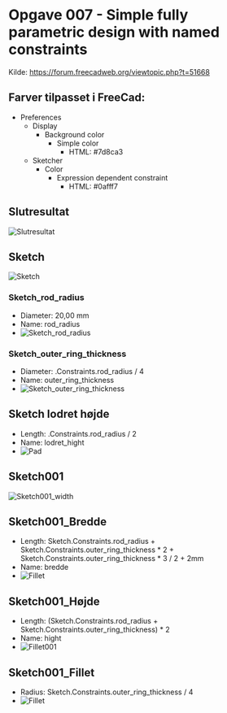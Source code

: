 # Opgave 007 - Simple fully parametric design with named constraints

Kilde: https://forum.freecadweb.org/viewtopic.php?t=51668

## Farver tilpasset i FreeCad:

* Preferences
  * Display
    * Background color
      * Simple color
        * HTML: #7d8ca3
  * Sketcher
    * Color
      * Expression dependent constraint
        * HTML: #0afff7

## Slutresultat

![Slutresultat](./Images/Slutresultat_2022-12-08%2019-19-12.png)

## Sketch

![Sketch](./Images/Sketch_2022-12-08_19-27-14.png)  

### Sketch_rod_radius 

* Diameter: 20,00 mm
* Name: rod_radius  
* ![Sketch_rod_radius](./Images/Sketch_rod_radius_2022-12-08_19-30-04.png)  

### Sketch_outer_ring_thickness

* Diameter: .Constraints.rod_radius / 4
* Name: outer_ring_thickness  
* ![Sketch_outer_ring_thickness](./Images/Sketch_outer_ring_thickness_2022-12-08_19-21-46.png)

## Sketch lodret højde

* Length: .Constraints.rod_radius / 2
* Name: lodret_hight  
* ![Pad](./Images/Sketch_lodret_hight_2022-12-08_19-24-17.png)

## Sketch001

![Sketch001_width](./Images/Sketch001_2022-12-08_19-38-28.png)

## Sketch001_Bredde

* Length: Sketch.Constraints.rod_radius + Sketch.Constraints.outer_ring_thickness * 2 + Sketch.Constraints.outer_ring_thickness * 3 / 2 + 2mm
* Name: bredde
* ![Fillet](./Images/Sketch001_bredde_2022-12-08_19-40-44.png)

## Sketch001_Højde

* Length: (Sketch.Constraints.rod_radius + Sketch.Constraints.outer_ring_thickness) * 2
* Name: hight
* ![Fillet001](./Images/Sketch001_hight_2022-12-08_19-43-51.png)

## Sketch001_Fillet

* Radius: Sketch.Constraints.outer_ring_thickness / 4
* ![Fillet](./Images/Fillet_2022-12-08_19-49-30.png)
